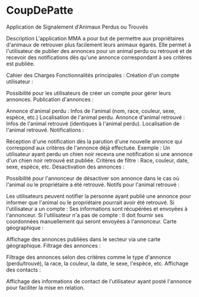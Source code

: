 # CoupDePatte
Application de Signalement d'Animaux Perdus ou Trouvés

Description
L'application MMA a pour but de permettre aux propriétaires d'animaux de retrouver plus facilement leurs animaux égarés. Elle permet à l'utilisateur de publier des annonces pour un animal perdu ou retrouvé et de recevoir des notifications dès qu'une annonce correspondant à ses critères est publiée.

Cahier des Charges
Fonctionnalités principales :
Création d'un compte utilisateur :

Possibilité pour les utilisateurs de créer un compte pour gérer leurs annonces.
Publication d'annonces :

Annonce d'animal perdu :
Infos de l'animal (nom, race, couleur, sexe, espèce, etc.)
Localisation de l'animal perdu.
Annonce d'animal retrouvé :
Infos de l'animal retrouvé (identiques à l'animal perdu).
Localisation de l'animal retrouvé.
Notifications :

Réception d'une notification dès la parution d'une nouvelle annonce qui correspond aux critères de l'annonce déjà effectuée.
Exemple : Un utilisateur ayant perdu un chien noir recevra une notification si une annonce d'un chien noir retrouvé est publiée.
Critères de filtre : Race, couleur, date, sexe, espèce, etc.
Désactivation des annonces :

Possibilité pour l'annonceur de désactiver son annonce dans le cas où l'animal ou le propriétaire a été retrouvé.
Notifs pour l'animal retrouvé :

Les utilisateurs peuvent notifier la personne ayant publié une annonce pour informer que l'animal ou le propriétaire pourrait avoir été retrouvé.
Si l'utilisateur a un compte : Ses informations sont récupérées et envoyées à l'annonceur.
Si l'utilisateur n'a pas de compte : Il doit fournir ses coordonnées manuellement qui seront envoyées à l'annonceur.
Carte géographique :

Affichage des annonces publiées dans le secteur via une carte géographique.
Filtrage des annonces :

Filtrage des annonces selon des critères comme le type d'annonce (perdu/trouvé), la race, la couleur, la date, le sexe, l'espèce, etc.
Affichage des contacts :

Affichage des informations de contact de l'utilisateur ayant posté l'annonce pour faciliter la mise en relation.